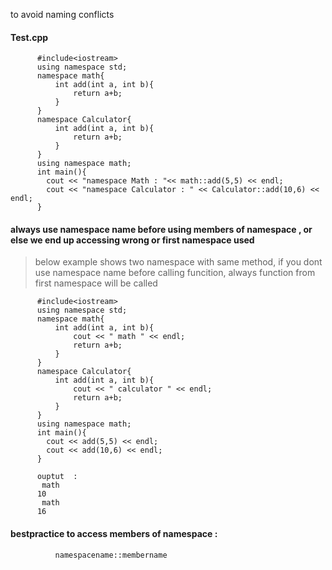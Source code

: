 to avoid naming conflicts

#### Test.cpp

          #include<iostream>
          using namespace std;
          namespace math{
              int add(int a, int b){
                  return a+b;
              }
          }
          namespace Calculator{
              int add(int a, int b){
                  return a+b;
              }
          }
          using namespace math;
          int main(){
            cout << "namespace Math : "<< math::add(5,5) << endl;
            cout << "namespace Calculator : " << Calculator::add(10,6) << endl;
          }
          
          
#### always use namespace name before using members of namespace , or else we end up accessing wrong or first namespace used

> below example shows two namespace with same method, if you dont use namespace name before calling funcition, always function
  from first namespace will be called

          #include<iostream>
          using namespace std;
          namespace math{
              int add(int a, int b){
                  cout << " math " << endl;
                  return a+b;
              }
          }
          namespace Calculator{
              int add(int a, int b){
                  cout << " calculator " << endl;
                  return a+b;
              }
          }
          using namespace math;
          int main(){
            cout << add(5,5) << endl;
            cout << add(10,6) << endl;
          }
          
          ouptut  :
           math
          10
           math
          16
          
          
#### bestpractice to access members of namespace : 
              namespacename::membername          

